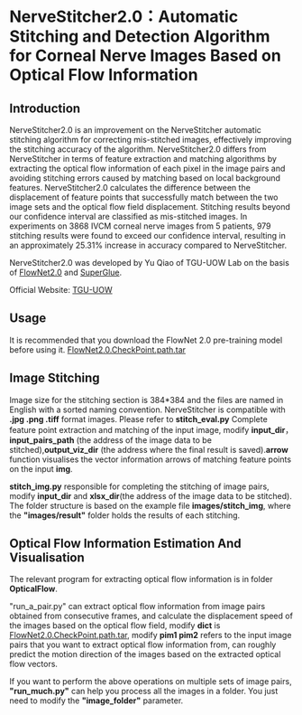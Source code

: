 NerveStitcher2.0：Automatic Stitching and Detection Algorithm for Corneal Nerve Images Based on Optical Flow Information
=======
Introduction
-------
NerveStitcher2.0 is an improvement on the NerveStitcher automatic stitching algorithm for correcting mis-stitched images, effectively improving the stitching accuracy of the algorithm. NerveStitcher2.0 differs from NerveStitcher in terms of feature extraction and matching algorithms by extracting the optical flow information of each pixel in the image pairs and avoiding stitching errors caused by matching based on local background features. NerveStitcher2.0 calculates the difference between the displacement of feature points that successfully match between the two image sets and the optical flow field displacement. Stitching results beyond our confidence interval are classified as mis-stitched images. In experiments on 3868 IVCM corneal nerve images from 5 patients, 979 stitching results were found to exceed our confidence interval, resulting in an approximately 25.31% increase in accuracy compared to NerveStitcher.

NerveStitcher2.0 was developed by Yu Qiao of TGU-UOW Lab on the basis of [FlowNet2.0](https://github.com/NVIDIA/flownet2-pytorch) and [SuperGlue](https://github.com/magicleap/SuperGluePretrainedNetwork).

Official Website: [TGU-UOW](https://tgu-uow.gitee.io/)

Usage
------

It is recommended that you download the FlowNet 2.0 pre-training model before using it. [FlowNet2.0.CheckPoint.path.tar](https://drive.google.com/file/d/1hF8vS6YeHkx3j2pfCeQqqZGwA_PJq_Da/view)

Image Stitching
-------
Image size for the stitching section is 384*384 and the files are named in English with a sorted naming convention. NerveStitcher is compatible with **.jpg .png .tiff** format images.
Please refer to **stitch_eval.py** Complete feature point extraction and matching of the input image, modify **input_dir**，**input_pairs_path** (the address of the image data to be stitched),**output_viz_dir** (the address where the final result is saved).**arrow** function visualises the vector information arrows of matching feature points on the input **img**. 

**stitch_img.py** responsible for completing the stitching of image pairs, modify **input_dir** and **xlsx_dir**(the address of the image data to be stitched). The folder structure is based on the example file **images/stitch_img**, where the **"images/result"** folder holds the results of each stitching.

Optical Flow Information Estimation And Visualisation
-------
The relevant program for extracting optical flow information is in folder **OpticalFlow**.

"run_a_pair.py" can extract optical flow information from image pairs obtained from consecutive frames, and calculate the displacement speed of the images based on the optical flow field, modify **dict** is [FlowNet2.0.CheckPoint.path.tar](https://drive.google.com/file/d/1hF8vS6YeHkx3j2pfCeQqqZGwA_PJq_Da/view), modify **pim1 pim2** refers to the input image pairs that you want to extract optical flow information from, can roughly predict the motion direction of the images based on the extracted optical flow vectors.

If you want to perform the above operations on multiple sets of image pairs, **"run_much.py"** can help you process all the images in a folder. You just need to modify the **"image_folder"** parameter.










